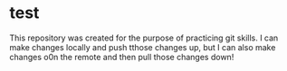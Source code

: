 # test
This repository was created for the purpose of practicing git skills.
I can make changes locally and push tthose changes up, but I can also make changes o0n the remote and then pull those changes down!
